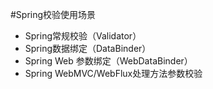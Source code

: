 #Spring校验使用场景
+ Spring常规校验（Validator）
+ Spring数据绑定（DataBinder）
+ Spring Web 参数绑定（WebDataBinder）
+ Spring WebMVC/WebFlux处理方法参数校验